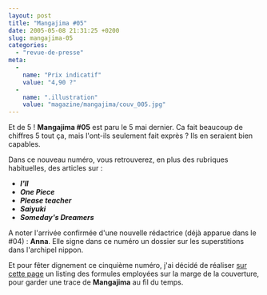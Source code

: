 ```yaml
---
layout: post
title: "Mangajima #05"
date: 2005-05-08 21:31:25 +0200
slug: mangajima-05
categories:
  - "revue-de-presse"
meta:
  -
    name: "Prix indicatif"
    value: "4,90 ?"
  -
    name: ".illustration"
    value: "magazine/mangajima/couv_005.jpg"
---
```


Et de 5 ! **Mangajima #05** est paru le 5 mai dernier. Ca fait beaucoup de chiffres 5 tout ça, mais l'ont-ils seulement fait exprès ? Ils en seraient bien capables.

Dans ce nouveau numéro, vous retrouverez, en plus des rubriques habituelles, des articles sur :

- **_I'll_**
- **_One Piece_**
- **_Please teacher_**
- **_Saiyuki_**
- **_Someday's Dreamers_**

A noter l'arrivée confirmée d'une nouvelle rédactrice (déjà apparue dans le #04) : **Anna**. Elle signe dans ce numéro un dossier sur les superstitions dans l'archipel nippon.

Et pour fêter dignement ce cinquième numéro, j'ai décidé de réaliser [sur cette page](mangajima-extrait-de-couverture-100-naturel/) un listing des formules employées sur la marge de la couverture, pour garder une trace de **Mangajima** au fil du temps.